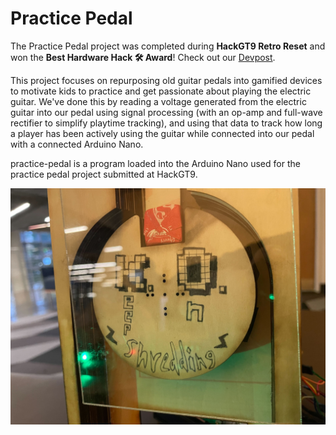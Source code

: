 # Practice Pedal

The Practice Pedal project was completed during **HackGT9 Retro Reset** and won the **Best Hardware Hack 🛠️ Award**! Check out our [Devpost](https://devpost.com/software/practice-pedals).

This project focuses on repurposing old guitar pedals into gamified devices to motivate kids to practice and get passionate about playing the electric guitar. We've done this by reading a voltage generated from the electric guitar into our pedal using signal processing (with an op-amp and full-wave rectifier to simplify playtime tracking), and using that data to track how long a player has been actively using the guitar while connected into our pedal with a connected Arduino Nano.


practice-pedal is a program loaded into the Arduino Nano used for the practice pedal project submitted at HackGT9.

![dispenser](resources/final_dispenserproto.jpg)
